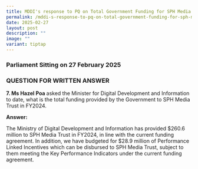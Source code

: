 ```yaml
---
title: MDDI's response to PQ on Total Government Funding for SPH Media Trust in FY2024
permalink: /mddi-s-response-to-pq-on-total-government-funding-for-sph-media-trust-in-fy2024/
date: 2025-02-27
layout: post
description: ""
image: ""
variant: tiptap
---
```

<h3>Parliament Sitting on 27 February 2025</h3>
<h3>QUESTION FOR WRITTEN ANSWER</h3>
<p><strong>7. Ms Hazel Poa </strong>asked the Minister for Digital Development
and Information to date, what is the total funding provided by the Government
to SPH Media Trust in FY2024.</p>
<p><strong>Answer:</strong>
</p>
<p>The Ministry of Digital Development and Information has provided $260.6
million to SPH Media Trust in FY2024, in line with the current funding
agreement. In addition, we have budgeted for $28.9 million of Performance
Linked Incentives which can be disbursed to SPH Media Trust, subject to
them meeting the Key Performance Indicators under the current funding agreement.</p>